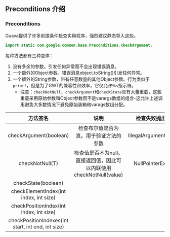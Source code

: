 ## Preconditions 介绍

### Preconditions

Guava提供了许多前提条件检查实用程序，强烈建议静态导入这些。
```java
import static com.google.common.base.Preconditions.checkArgument;
```
每种方法都有三种变体：
1. 没有多余的参数。引发任何异常而不会出现错误消息。
2. 一个额外的Object参数。错误消息object.toString()引发任何异常。
3. 一个额外的String参数，带有任意数量的其他Object参数。行为类似于`printf`，但是为了GWT的兼容性和效率，它仅允许`％s`指示符。
    * 注意：`checkNotNull`，`checkArgument`和`checkState`具有大量重载，这些重载采用原始参数和Object参数而不是varargs数组的组合-这允许上述调用避免大多数情况下避免原始装箱和varags数组分配。
    
| 方法签名 | 说明 | 检查失败抛出的异常 |
| :-: | :-: | :-: |
|checkArgument(boolean)|检查布尔值是否为真。用于验证方法的参数|IllegalArgumentException|
|checkNotNull(T)|检查值是否不为null。直接返回值，因此可以内联使用checkNotNull(value)|NullPointerException|
|checkState(boolean)|||
|checkElementIndex(int index, int size)|||
|checkPositionIndex(int index, int size)|||
|checkPositionIndexes(int start, int end, int size)|||
